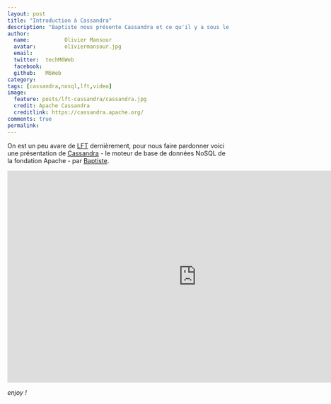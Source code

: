 ```yaml
---
layout: post
title: "Introduction à Cassandra"
description: "Baptiste nous présente Cassandra et ce qu'il y a sous le capot."
author:
  name:           Olivier Mansour
  avatar:         oliviermansour.jpg
  email:
  twitter:  techM6Web
  facebook:
  github:   M6Web
category:
tags: [cassandra,nosql,lft,video]
image:
  feature: posts/lft-cassandra/cassandra.jpg
  credit: Apache Cassandra
  creditlink: https://cassandra.apache.org/
comments: true
permalink: 
---
```



On est un peu avare de [LFT](http://tech.m6web.fr/tags.html#lft) dernièrement, pour nous faire pardonner voici une présentation de [Cassandra](https://cassandra.apache.org/) - le moteur de base de données NoSQL de la fondation Apache - par [Baptiste](https://twitter.com/bdu_p).

<iframe width="853" height="480" src="https://www.youtube.com/embed/usRbKPk-6Mo" frameborder="0" allowfullscreen></iframe>

*enjoy !*
